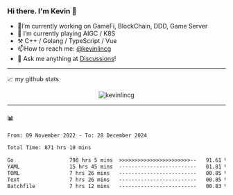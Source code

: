 ### Hi there. I'm Kevin 👋

- 🔭I’m currently working on GameFi, BlockChain, DDD, Game Server
- 🌱 I’m currently playing AIGC / K8S
-   :hammer_and_pick: C++ / Golang / TypeScript / Vue
- 📫How to reach me: [@kevinlincg](https://twitter.com/kevinlincg) 
-   :thought_balloon: Ask me anything at [Discussions](https://github.com/kevinlincg/kevinlincg/issues/new)!

---

📈 my github stats

<p align="center"> <img src="https://github-readme-stats-ouuan.vercel.app/api?username=kevinlincg&theme=dark&show_icons=true&count_private=true" alt="kevinlincg" />

---

#### :bar_chart: 

<!--START_SECTION:waka-->

```txt
From: 09 November 2022 - To: 28 December 2024

Total Time: 871 hrs 10 mins

Go                  798 hrs 5 mins  >>>>>>>>>>>>>>>>>>>>>>>--   91.61 %
YAML                15 hrs 45 mins  -------------------------   01.81 %
TOML                7 hrs 26 mins   -------------------------   00.85 %
Text                7 hrs 26 mins   -------------------------   00.85 %
Batchfile           7 hrs 12 mins   -------------------------   00.83 %
```

<!--END_SECTION:waka-->
